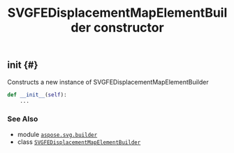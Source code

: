 ﻿---
title: SVGFEDisplacementMapElementBuilder constructor
second_title: Aspose.SVG for Python via .NET API References
description: 
type: docs
weight: 10
url: /python-net/aspose.svg.builder/svgfedisplacementmapelementbuilder/__init__/
is_root: false
---

## __init__ {#}

Constructs a new instance of SVGFEDisplacementMapElementBuilder



```python
def __init__(self):
    ...
```





### See Also
* module [`aspose.svg.builder`](../../)
* class [`SVGFEDisplacementMapElementBuilder`](/svg/python-net/aspose.svg.builder/svgfedisplacementmapelementbuilder)
